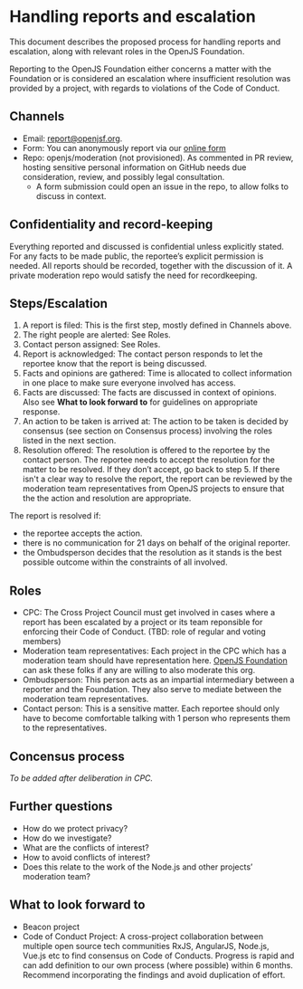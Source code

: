 # Handling reports and escalation
This document describes the proposed process for handling reports and escalation, along with relevant roles in the OpenJS Foundation.

Reporting to the OpenJS Foundation either concerns a matter with the Foundation or is considered an escalation where insufficient resolution was provided by a project, with regards to violations of the Code of Conduct.

## Channels
* Email: report@openjsf.org.
* Form: You can anonymously report via our [online form](TBD)
* Repo: openjs/moderation (not provisioned). As commented in PR review, hosting sensitive personal information on GitHub needs due consideration, review, and possibly legal consultation.
  * A form submission could open an issue in the repo, to allow folks to discuss in context.
## Confidentiality and record-keeping
Everything reported and discussed is confidential unless explicitly stated. For any facts to be made public, the reportee’s explicit permission is needed. All reports should be recorded, together with the discussion of it. A private moderation repo would satisfy the need for recordkeeping.
## Steps/Escalation
1. A report is filed: This is the first step, mostly defined in Channels above.
2. The right people are alerted: See Roles.
3. Contact person assigned: See Roles.
4. Report is acknowledged: The contact person responds to let the reportee know that the report is being discussed.
5. Facts and opinions are gathered: Time is allocated to collect information in one place to make sure everyone involved has access.
6. Facts are discussed: The facts are discussed in context of opinions. Also see **What to look forward to** for guidelines on appropriate response.
7. An action to be taken is arrived at: The action to be taken is decided by consensus (see section on Consensus process) involving the roles listed in the next section.
8. Resolution offered: The resolution is offered to the reportee by the contact person. The reportee needs to accept the resolution for the matter to be resolved. If they don’t accept, go back to step 5. If there isn't a clear way to resolve the report, the report can be reviewed by the moderation team representatives from OpenJS projects to ensure that the the action and resolution are appropriate.

The report is resolved if:
* the reportee accepts the action.
* there is no communication for 21 days on behalf of the original reporter.
* the Ombudsperson decides that the resolution as it stands is the best possible outcome within the constraints of all involved.
## Roles
* CPC: The Cross Project Council must get involved in cases where a report has been escalated by a project or its team reponsible for enforcing their Code of Conduct. (TBD: role of regular and voting members)
* Moderation team representatives: Each project in the CPC which has a moderation team should have representation here. [OpenJS Foundation](https://github.com/openjs-foundation) can ask these folks if any are willing to also moderate this org.
* Ombudsperson: This person acts as an impartial intermediary between a reporter and the Foundation. They also serve to mediate between the moderation team representatives.
* Contact person: This is a sensitive matter. Each reportee should only have to become comfortable talking with 1 person who represents them to the representatives.
## Concensus process
_To be added after deliberation in CPC._
## Further questions
* How do we protect privacy?
* How do we investigate?
* What are the conflicts of interest?
* How to avoid conflicts of interest?
* Does this relate to the work of the Node.js and other projects’ moderation team?
## What to look forward to
* Beacon project
* Code of Conduct Project: A cross-project collaboration between multiple open source tech communities RxJS, AngularJS, Node.js, Vue.js etc to find consensus on Code of Conducts. Progress is rapid and can add definition to our own process (where possible) within 6 months. Recommend incorporating the findings and avoid duplication of effort.

